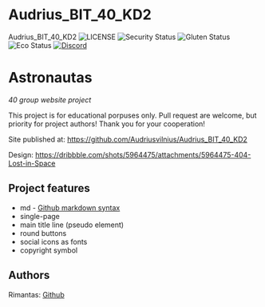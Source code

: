 # Audrius_BIT_40_KD2
 Audrius_BIT_40_KD2
![LICENSE](https://img.shields.io/badge/license-MIT-blue.svg?style=flat-square)
![Security Status](https://img.shields.io/security-headers?label=Security&url=https%3A%2F%2Fgithub.com&style=flat-square)
![Gluten Status](https://img.shields.io/badge/Gluten-Free-green.svg)
![Eco Status](https://img.shields.io/badge/ECO-Friendly-green.svg)
[![Discord](https://discord.com/api/guilds/571393319201144843/widget.png)](https://discord.gg/dRwW4rw)

# Astronautas

_40 group website project_

This project is for educational porpuses only. Pull request are welcome, but priority for project authors! Thank you for your cooperation!

Site published at: https://github.com/Audriusvilnius/Audrius_BIT_40_KD2

Design: https://dribbble.com/shots/5964475/attachments/5964475-404-Lost-in-Space

## Project features

-   md - [Github markdown syntax](https://docs.github.com/en/get-started/writing-on-github/getting-started-with-writing-and-formatting-on-github/basic-writing-and-formatting-syntax)
-   single-page
-   main title line (pseudo element)
-   round buttons
-   social icons as fonts
-   copyright symbol

## Authors

Rimantas: [Github](https://github.com/belauzas)